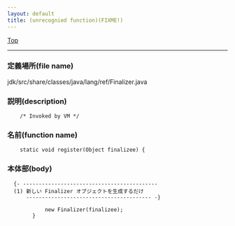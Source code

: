 ```yaml
---
layout: default
title: (unrecognied function)(FIXME!)
---
```

[Top](../index.html)

--- 
### 定義場所(file name)
jdk/src/share/classes/java/lang/ref/Finalizer.java
### 説明(description)

```
    /* Invoked by VM */
```

### 名前(function name)
```
    static void register(Object finalizee) {
```

### 本体部(body)
```
  {- -------------------------------------------
  (1) 新しい Finalizer オブジェクトを生成するだけ
      ---------------------------------------- -}

	        new Finalizer(finalizee);
	    }
	
```


